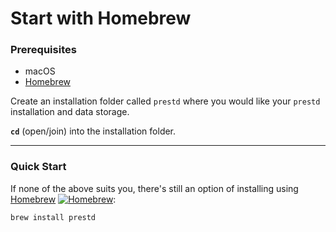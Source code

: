 # Start with Homebrew

### Prerequisites

* macOS
* [Homebrew](https://brew.sh/)

Create an installation folder called `prestd` where you would like your `prestd` installation and data storage.

**`cd`** (open/join) into the installation folder.

***

### Quick Start

If none of the above suits you, there's still an option of installing using [Homebrew](https://formulae.brew.sh/formula/prestd) [![Homebrew](https://img.shields.io/badge/dynamic/json.svg?url=https://formulae.brew.sh/api/formula/prestd.json\&query=$.versions.stable\&label=homebrew)](https://formulae.brew.sh/formula/prestd):

```sh
brew install prestd
```
